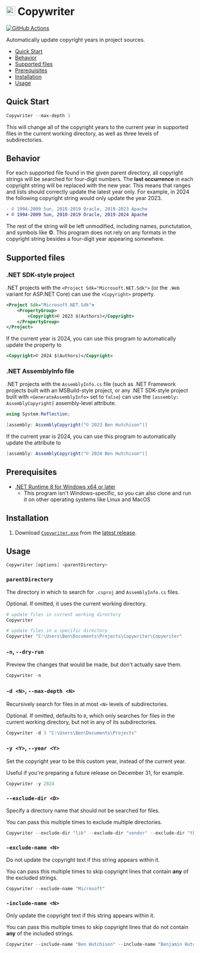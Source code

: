<img src="https://raw.githubusercontent.com/Aldaviva/Copywriter/master/Copywriter/%C2%A9.ico" height="24" alt="©"> Copywriter
===

[![GitHub Actions](https://img.shields.io/github/actions/workflow/status/Aldaviva/Copywriter/dotnet.yml?branch=master&logo=github)](https://github.com/Aldaviva/Copywriter/actions/workflows/dotnet.yml)

Automatically update copyright years in project sources.

<!-- MarkdownTOC autolink="true" bracket="round" autoanchor="false" levels="1,2" -->

- [Quick Start](#quick-start)
- [Behavior](#behavior)
- [Supported files](#supported-files)
- [Prerequisites](#prerequisites)
- [Installation](#installation)
- [Usage](#usage)

<!-- /MarkdownTOC -->

## Quick Start
```ps1
Copywriter --max-depth 3
```

This will change all of the copyright years to the current year in supported files in the current working directory, as well as three levels of subdirectories.

## Behavior

For each supported file found in the given parent directory, all copyright strings will be searched for four-digit numbers. The **last occurrence** in each copyright string will be replaced with the new year. This means that ranges and lists should correctly update the latest year only. For example, in 2024 the following copyright string would only update the year 2023.

```diff
- © 1994-2009 Sun, 2010-2019 Oracle, 2019-2023 Apache
+ © 1994-2009 Sun, 2010-2019 Oracle, 2019-2024 Apache
```

The rest of the string will be left unmodified, including names, punctutation, and symbols like ©. This program does not rely on any formats in the copyright string besides a four-digit year appearing somewhere.

## Supported files

### .NET SDK-style project

.NET projects with the `<Project Sdk="Microsoft.NET.Sdk">` (or the `.Web` variant for ASP.NET Core) can use the `<Copyright>` property.

```xml
<Project Sdk="Microsoft.NET.Sdk">
    <PropertyGroup>
        <Copyright>© 2023 $(Authors)</Copyright>
    </PropertyGroup>
</Project>
```

If the current year is 2024, you can use this program to automatically update the property to

```xml
<Copyright>© 2024 $(Authors)</Copyright>
```

### .NET AssemblyInfo file

.NET projects with the `AssemblyInfo.cs` file (such as .NET Framework projects built with an MSBuild-style project, or any .NET SDK-style project built with `<GenerateAssemblyInfo>` set to `false`) can use the `[assembly: AssemblyCopyright]` assembly-level attribute.

```cs
using System.Reflection;

[assembly: AssemblyCopyright("© 2023 Ben Hutchison")]
```

If the current year is 2024, you can use this program to automatically update the attribute to

```cs
[assembly: AssemblyCopyright("© 2024 Ben Hutchison")]
```

## Prerequisites
- [.NET Runtime 8 for Windows x64 or later](https://dotnet.microsoft.com/en-us/download)
    - This program isn't Windows-specific, so you can also clone and run it on other operating systems like Linux and MacOS

## Installation
1. Download [`Copywriter.exe`](https://github.com/Aldaviva/Copywriter/releases/latest/download/Copywriter.exe) from the [latest release](https://github.com/Aldaviva/Copywriter/releases/latest).

## Usage

```ps1
Copywriter [options] <parentDirectory>
```

### `parentDirectory`
The directory in which to search for `.csproj` and `AssemblyInfo.cs` files.

Optional. If omitted, it uses the current working directory.

```ps1
# update files in current working directory
Copywriter

# update files in a specific directory
Copywriter "C:\Users\Ben\Documents\Projects\Copywriter\Copywriter"
```

### `-n`, `--dry-run`
Preview the changes that would be made, but don't actually save them.

```ps1
Copywriter -n
```

### `-d <N>`, `--max-depth <N>`
Recursively search for files in at most `<N>` levels of subdirectories.

Optional. If omitted, defaults to `0`, which only searches for files in the current working directory, but not in any of its subdirectories.

```ps1
Copywriter -d 3 "C:\Users\Ben\Documents\Projects"
```

### `-y <Y>`, `--year <Y>`
Set the copyright year to be this custom year, instead of the current year.

Useful if you're preparing a future release on December 31, for example.

```ps1
Copywriter -y 2024
```

### `--exclude-dir <D>`
Specify a directory name that should not be searched for files.

You can pass this multiple times to exclude multiple directories.

```ps1
Copywriter --exclude-dir "lib" --exclude-dir "vendor" --exclude-dir "thirdparty"
```

### `-exclude-name <N>`
Do not update the copyright text if this string appears within it.

You can pass this multiple times to skip copyright lines that contain **any** of the excluded strings.

```ps1
Copywriter --exclude-name "Microsoft"
```

### `-include-name <N>`
Only update the copyright text if this string appears within it.

You can pass this multiple times to skip copyright lines that do not contain **any** of the included strings.

```ps1
Copywriter --include-name "Ben Hutchison" --include-name "Benjamin Hutchison"
```
